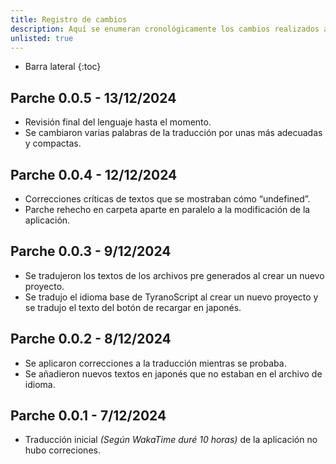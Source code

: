```yaml
---
title: Registro de cambios
description: Aquí se enumeran cronológicamente los cambios realizados a la traducción de la aplicación.
unlisted: true
---
```

* Barra lateral
{:toc}
## Parche 0.0.5 - 13/12/2024
- Revisión final del lenguaje hasta el momento.
- Se cambiaron varias palabras de la traducción por unas más adecuadas y compactas.
## Parche 0.0.4 - 12/12/2024
- Correcciones críticas de textos que se mostraban cómo “undefined”.
- Parche rehecho en carpeta aparte en paralelo a la modificación de la aplicación.
## Parche 0.0.3 - 9/12/2024
- Se tradujeron los textos de los archivos pre generados al crear un nuevo proyecto.
- Se tradujo el idioma base de TyranoScript al crear un nuevo proyecto y se tradujo el texto del botón de recargar en japonés.
## Parche 0.0.2 - 8/12/2024
- Se aplicaron correcciones a la traducción mientras se probaba.
- Se añadieron nuevos textos en japonés que no estaban en el archivo de idioma.
## Parche 0.0.1 - 7/12/2024
- Traducción inicial *(Según WakaTime duré 10 horas)* de la aplicación no hubo correciones.